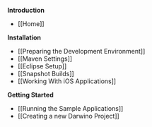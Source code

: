 **Introduction**

* [[Home]]

**Installation**

* [[Preparing the Development Environment]]
* [[Maven Settings]]
* [[Eclipse Setup]]
* [[Snapshot Builds]]
* [[Working With iOS Applications]]

**Getting Started**

* [[Running the Sample Applications]]
* [[Creating a new Darwino Project]]
